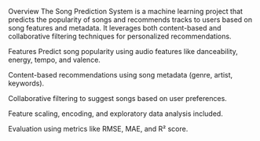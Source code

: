 Overview
The Song Prediction System is a machine learning project that predicts the popularity of songs and recommends tracks to users based on song features and metadata. It leverages both content-based and collaborative filtering techniques for personalized recommendations.

Features
Predict song popularity using audio features like danceability, energy, tempo, and valence.

Content-based recommendations using song metadata (genre, artist, keywords).

Collaborative filtering to suggest songs based on user preferences.

Feature scaling, encoding, and exploratory data analysis included.

Evaluation using metrics like RMSE, MAE, and R² score.
